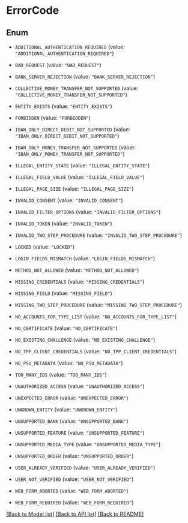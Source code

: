 # ErrorCode

## Enum


* `ADDITIONAL_AUTHENTICATION_REQUIRED` (value: `"ADDITIONAL_AUTHENTICATION_REQUIRED"`)

* `BAD_REQUEST` (value: `"BAD_REQUEST"`)

* `BANK_SERVER_REJECTION` (value: `"BANK_SERVER_REJECTION"`)

* `COLLECTIVE_MONEY_TRANSFER_NOT_SUPPORTED` (value: `"COLLECTIVE_MONEY_TRANSFER_NOT_SUPPORTED"`)

* `ENTITY_EXISTS` (value: `"ENTITY_EXISTS"`)

* `FORBIDDEN` (value: `"FORBIDDEN"`)

* `IBAN_ONLY_DIRECT_DEBIT_NOT_SUPPORTED` (value: `"IBAN_ONLY_DIRECT_DEBIT_NOT_SUPPORTED"`)

* `IBAN_ONLY_MONEY_TRANSFER_NOT_SUPPORTED` (value: `"IBAN_ONLY_MONEY_TRANSFER_NOT_SUPPORTED"`)

* `ILLEGAL_ENTITY_STATE` (value: `"ILLEGAL_ENTITY_STATE"`)

* `ILLEGAL_FIELD_VALUE` (value: `"ILLEGAL_FIELD_VALUE"`)

* `ILLEGAL_PAGE_SIZE` (value: `"ILLEGAL_PAGE_SIZE"`)

* `INVALID_CONSENT` (value: `"INVALID_CONSENT"`)

* `INVALID_FILTER_OPTIONS` (value: `"INVALID_FILTER_OPTIONS"`)

* `INVALID_TOKEN` (value: `"INVALID_TOKEN"`)

* `INVALID_TWO_STEP_PROCEDURE` (value: `"INVALID_TWO_STEP_PROCEDURE"`)

* `LOCKED` (value: `"LOCKED"`)

* `LOGIN_FIELDS_MISMATCH` (value: `"LOGIN_FIELDS_MISMATCH"`)

* `METHOD_NOT_ALLOWED` (value: `"METHOD_NOT_ALLOWED"`)

* `MISSING_CREDENTIALS` (value: `"MISSING_CREDENTIALS"`)

* `MISSING_FIELD` (value: `"MISSING_FIELD"`)

* `MISSING_TWO_STEP_PROCEDURE` (value: `"MISSING_TWO_STEP_PROCEDURE"`)

* `NO_ACCOUNTS_FOR_TYPE_LIST` (value: `"NO_ACCOUNTS_FOR_TYPE_LIST"`)

* `NO_CERTIFICATE` (value: `"NO_CERTIFICATE"`)

* `NO_EXISTING_CHALLENGE` (value: `"NO_EXISTING_CHALLENGE"`)

* `NO_TPP_CLIENT_CREDENTIALS` (value: `"NO_TPP_CLIENT_CREDENTIALS"`)

* `NO_PSU_METADATA` (value: `"NO_PSU_METADATA"`)

* `TOO_MANY_IDS` (value: `"TOO_MANY_IDS"`)

* `UNAUTHORIZED_ACCESS` (value: `"UNAUTHORIZED_ACCESS"`)

* `UNEXPECTED_ERROR` (value: `"UNEXPECTED_ERROR"`)

* `UNKNOWN_ENTITY` (value: `"UNKNOWN_ENTITY"`)

* `UNSUPPORTED_BANK` (value: `"UNSUPPORTED_BANK"`)

* `UNSUPPORTED_FEATURE` (value: `"UNSUPPORTED_FEATURE"`)

* `UNSUPPORTED_MEDIA_TYPE` (value: `"UNSUPPORTED_MEDIA_TYPE"`)

* `UNSUPPORTED_ORDER` (value: `"UNSUPPORTED_ORDER"`)

* `USER_ALREADY_VERIFIED` (value: `"USER_ALREADY_VERIFIED"`)

* `USER_NOT_VERIFIED` (value: `"USER_NOT_VERIFIED"`)

* `WEB_FORM_ABORTED` (value: `"WEB_FORM_ABORTED"`)

* `WEB_FORM_REQUIRED` (value: `"WEB_FORM_REQUIRED"`)


[[Back to Model list]](../README.md#documentation-for-models) [[Back to API list]](../README.md#documentation-for-api-endpoints) [[Back to README]](../README.md)


